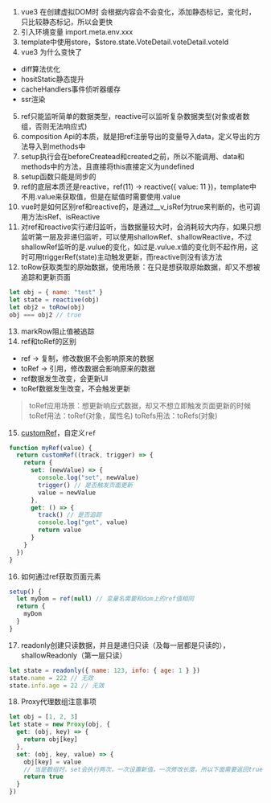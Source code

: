 1. vue3 在创建虚拟DOM时 会根据内容会不会变化，添加静态标记，变化时，只比较静态标记，所以会更快
2. 引入环境变量 import.meta.env.xxx
3. template中使用store，$store.state.VoteDetail.voteDetail.voteId
4. vue3 为什么变快了
- diff算法优化
- hositStatic静态提升
- cacheHandlers事件侦听器缓存
- ssr渲染
5. ref只能监听简单的数据类型，reactive可以监听复杂数据类型(对象或者数组，否则无法响应式)
6. composition Api的本质，就是把ref注册导出的变量导入data，定义导出的方法导入到methods中
7. setup执行会在beforeCreatead和created之前，所以不能调用、data和methods中的方法，且直接将this直接定义为undefined
8. setup函数只能是同步的
9. ref的底层本质还是reactive，ref(11) -> reactive({ value: 11 })，template中不用.value来获取值，但是在赋值时需要使用.value
10. vue时是如何区别ref和reactive的，是通过__v_isRef为true来判断的，也可调用方法isRef、isReactive
11. 对ref和reactive实行递归监听，当数据量较大时，会消耗较大内存，如果只想监听第一层及非递归监听，可以使用shallowRef、shallowReactive，不过shallowRef监听的是.vulue的变化，如过是.vulue.x值的变化则不起作用，这时可用triggerRef(state)主动触发更新，而reactive则没有该方法
12. toRow获取类型的原始数据，使用场景：在只是想获取原始数据，却又不想被追踪和更新页面
```js
let obj = { name: "test" }
let state = reactive(obj)
let obj2 = toRow(obj)
obj === obj2 // true
```
13. markRow阻止值被追踪
14. ref和toRef的区别
- ref -> 复制，修改数据不会影响原来的数据
- toRef -> 引用，修改数据会影响原来的数据
- ref数据发生改变，会更新UI
- toRef数据发生改变，不会触发更新
> toRef应用场景：想更新响应式数据，却又不想立即触发页面更新的时候
> toRef用法：toRef(对象，属性名)
> toRefs用法：toRefs(对象)

15. [customRef](https://www.vue3js.cn/docs/zh/api/refs-api.html#customref)，自定义`ref`
```js
function myRef(value) {
  return customRef((track, trigger) => {
    return {
      set: (newValue) => {
        console.log("set", newValue)
        trigger() // 是否触发页面更新
        value = newValue
      },
      get: () => {
        track() // 是否追踪
        console.log("get", value)
        return value
      }
    }
  })
}
```

16. 如何通过ref获取页面元素
```js
setup() {
  let myDom = ref(null) // 变量名需要和dom上的ref值相同
  return {
    myDom
  }
}
```

17. readonly创建只读数据，并且是递归只读（及每一层都是只读的），shallowReadonly（第一层只读）
```js
let state = readonly({ name: 123, info: { age: 1 } })
state.name = 222 // 无效
state.info.age = 22 // 无效
```

18. Proxy代理数组注意事项
```js
let obj = [1, 2, 3]
let state = new Proxy(obj, {
  get: (obj, key) => {
    return obj[key]
  },
  set: (obj, key, value) => {
    obj[key] = value
    // 当是数组时，set会执行两次，一次设置新值，一次修改长度，所以下面需要返回true
    return true
  }
})
```




